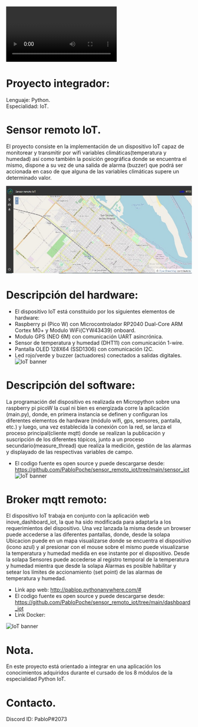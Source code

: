 ![IoT banner](/video.mp4)

# Proyecto integrador:
Lenguaje: Python.\
Especialidad: IoT.


# Sensor remoto IoT.

El proyecto consiste en la implementación de un dispositivo IoT capaz de monitorear y transmitir por wifi variables climáticas(temperatura y humedad) así como también la posición geográfica donde se encuentra el mismo, dispone a su vez de una salida de alarma (buzzer) que podrá ser accionada en caso de que alguna de las variables climáticas supere un determinado valor.

  ![IoT banner](info/gps.jpg)




# Descripción del hardware:

- El dispositivo IoT está constituido por los siguientes elementos de hardware:
- Raspberry pi (Pico W) con Microcontrolador RP2040 Dual-Core ARM Cortex M0+ y Modulo WiFi(CYW43439) onboard.
- Modulo GPS (NEO 6M) con comunicación UART asincrónica.
- Sensor de temperatura y humedad (DHT11) con comunicación 1-wire.
- Pantalla OLED 128X64 (SSD1306) con comunicación I2C.
- Led rojo/verde y buzzer (actuadores) conectados a salidas digitales.
![IoT banner](/hardware.jpg)


# Descripción del software:

La programación del dispositivo es realizada en Micropython sobre una raspberry pi picoW la cual ni bien es energizada corre la aplicación (main.py), donde, en primera instancia se definen y configuran los diferentes elementos de hardware (módulo wifi, gps, sensores, pantalla, etc.) y luego, una vez establecida la conexión con la red, se lanza el proceso principal(cliente mqtt) donde se realizan la publicación y suscripción de los diferentes tópicos, junto a un proceso secundario(measure_thread) que realiza la medición, gestión de las alarmas y displayado de las respectivas variables de campo.
- El codigo fuente es open source y puede descargarse desde:
https://github.com/PabloPoche/sensor_remoto_iot/tree/main/sensor_iot
![IoT banner](/OLED.jpg)


# Broker mqtt remoto:

El dispositivo IoT trabaja en conjunto con la aplicación web inove_dashboard_iot, la que ha sido modificada para adaptarla a los requerimientos del dispositivo. Una vez lanzada la misma desde un browser puede accederse a las diferentes pantallas, donde, desde la solapa Ubicacion puede en un mapa visualizarse donde se encuentra el dispositivo (icono azul) y al presionar con el mouse sobre el mismo puede visualizarse la temperatura y humedad medida en ese instante por el dispositivo.
Desde la solapa Sensores puede accederse al registro temporal de la temperatura y humedad mientra que desde la solapa Alarmas es posible habilitar y setear los límites de accionamiento (set point) de las alarmas de temperatura y humedad. 
- Link app web: http://pablop.pythonanywhere.com/#
- El codigo fuente es open source y puede descargarse desde:
https://github.com/PabloPoche/sensor_remoto_iot/tree/main/dashboard_iot
- Link Docker: 
 
![IoT banner](/medicion_alarmas.jpg)


# Nota.
En este proyecto está orientado a integrar en una aplicación los conocimientos adquiridos durante el cursado de los 8 módulos de la especialidad Python IoT.

# Contacto.
Discord ID: PabloP#2073
